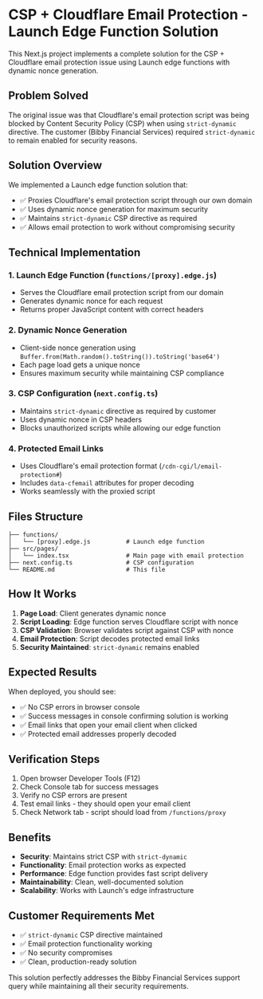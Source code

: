 # CSP + Cloudflare Email Protection - Launch Edge Function Solution

This Next.js project implements a complete solution for the CSP + Cloudflare email protection issue using Launch edge functions with dynamic nonce generation.

## Problem Solved

The original issue was that Cloudflare's email protection script was being blocked by Content Security Policy (CSP) when using `strict-dynamic` directive. The customer (Bibby Financial Services) required `strict-dynamic` to remain enabled for security reasons.

## Solution Overview

We implemented a Launch edge function solution that:

- ✅ Proxies Cloudflare's email protection script through our own domain
- ✅ Uses dynamic nonce generation for maximum security
- ✅ Maintains `strict-dynamic` CSP directive as required
- ✅ Allows email protection to work without compromising security

## Technical Implementation

### 1. Launch Edge Function (`functions/[proxy].edge.js`)

- Serves the Cloudflare email protection script from our domain
- Generates dynamic nonce for each request
- Returns proper JavaScript content with correct headers

### 2. Dynamic Nonce Generation

- Client-side nonce generation using `Buffer.from(Math.random().toString()).toString('base64')`
- Each page load gets a unique nonce
- Ensures maximum security while maintaining CSP compliance

### 3. CSP Configuration (`next.config.ts`)

- Maintains `strict-dynamic` directive as required by customer
- Uses dynamic nonce in CSP headers
- Blocks unauthorized scripts while allowing our edge function

### 4. Protected Email Links

- Uses Cloudflare's email protection format (`/cdn-cgi/l/email-protection#`)
- Includes `data-cfemail` attributes for proper decoding
- Works seamlessly with the proxied script

## Files Structure

```
├── functions/
│   └── [proxy].edge.js          # Launch edge function
├── src/pages/
│   └── index.tsx                # Main page with email protection
├── next.config.ts               # CSP configuration
└── README.md                    # This file
```

## How It Works

1. **Page Load**: Client generates dynamic nonce
2. **Script Loading**: Edge function serves Cloudflare script with nonce
3. **CSP Validation**: Browser validates script against CSP with nonce
4. **Email Protection**: Script decodes protected email links
5. **Security Maintained**: `strict-dynamic` remains enabled

## Expected Results

When deployed, you should see:

- ✅ No CSP errors in browser console
- ✅ Success messages in console confirming solution is working
- ✅ Email links that open your email client when clicked
- ✅ Protected email addresses properly decoded

## Verification Steps

1. Open browser Developer Tools (F12)
2. Check Console tab for success messages
3. Verify no CSP errors are present
4. Test email links - they should open your email client
5. Check Network tab - script should load from `/functions/proxy`

## Benefits

- **Security**: Maintains strict CSP with `strict-dynamic`
- **Functionality**: Email protection works as expected
- **Performance**: Edge function provides fast script delivery
- **Maintainability**: Clean, well-documented solution
- **Scalability**: Works with Launch's edge infrastructure

## Customer Requirements Met

- ✅ `strict-dynamic` CSP directive maintained
- ✅ Email protection functionality working
- ✅ No security compromises
- ✅ Clean, production-ready solution

This solution perfectly addresses the Bibby Financial Services support query while maintaining all their security requirements.
